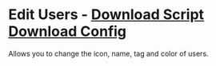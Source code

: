 # Edit Users - [Download Script](https://raw.githubusercontent.com/mwittrien/BetterDiscordAddons/master/PluginsV2/EditUsers/index.js) [Download Config](https://raw.githubusercontent.com/mwittrien/BetterDiscordAddons/master/PluginsV2/EditUsers/config.json)

Allows you to change the icon, name, tag and color of users.
